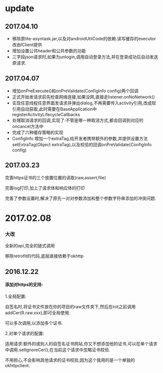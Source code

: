 

# update

## 2017.04.10
* 移除原lite-asyntask.jar,以及对androidUtilCode的依赖.读写缓存的executor改由IClient提供
* 增加设置公共header和公共参数的功能
* 三字段json请求时,如果为unlogin,调用自动登录方法,并在登录成功后自动发送原请求.


## 2017.04.07
* 增加onPreExecute()和onPreValidate(ConfigInfo config)两个回调
* 正式开始发请求前先检查网络连接,如果没网,直接走listener.onNoNetwork()
* 实现任意线程任意界面发请求并弹出dialog,不再需要传入activity引用,改成软引用自动获取,此时需要在BaseApplication中registerActivityLifecycleCallbacks
* 处理取消请求的回调,实现了:不管是哪一种取消方式,都会回调到对应的oncancel方法中
* 完成了六种缓存策略的实现
* ConfigInfo 增加一个extraTag,给开发者携带额外的参数,并提供设置方法setExtraTag(Object extraTag),以及校验的回调onPreValidate(ConfigInfo config)



## 2017.03.23

完善https证书的三个放置位置的读取(raw,assert,file)

完善log打印,加上了请求体和响应体的打印

完善了参数设置时,解决了原先一对对参数添加和整个参数字符串添加的冲突问题.



# 2017.02.08

### 大改

全新的api,完全的链式调用

移除retrofit的代码,底层直接依赖于okhttp

## 2016.12.22

#### 添加对https的支持:

1.全局配置:

自签名时,将证书文件放在你的项目的raw文件夹下,然后在init之前调用addCer(R.raw.xxx),即可全局使用.

可以多次调用,以添加多个证书.

2.对单个请求的配置:

适用请求:额外的或别人的自签名证书网站,你又不想添加他的证书,可以在单个请求中调用.setIgnoreCer(),在当前这个请求中忽略证书校验.  

不用担心,不会影响其他请求的证书校验,因为这个我用的是一个单独的okhttpclient.

